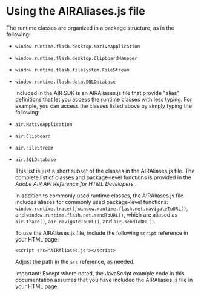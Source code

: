 # Using the AIRAliases.js file

<div>

The runtime classes are organized in a package structure, as in the following:

- `window.runtime.flash.desktop.NativeApplication`

- `window.runtime.flash.desktop.ClipboardManager`

- `window.runtime.flash.filesystem.FileStream`

- `window.runtime.flash.data.SQLDatabase`

  Included in the AIR SDK is an AIRAliases.js file that provide "alias"
  definitions that let you access the runtime classes with less typing. For
  example, you can access the classes listed above by simply typing the
  following:

- `air.NativeApplication`

- `air.Clipboard`

- `air.FileStream`

- `air.SQLDatabase`

  This list is just a short subset of the classes in the AIRAliases.js file. The
  complete list of classes and package-level functions is provided in the _Adobe
  AIR API Reference for HTML Developers_ .

  In addition to commonly used runtime classes, the AIRAliases.js file includes
  aliases for commonly used package-level functions: `window.runtime.trace()`,
  `window.runtime.flash.net.navigateToURL()`, and
  `window.runtime.flash.net.sendToURL()`, which are aliased as `air.trace()`,
  `air.navigateToURL()`, and `air.sendToURL()`.

  To use the AIRAliases.js file, include the following `script` reference in
  your HTML page:

      <script src="AIRAliases.js"></script>

  Adjust the path in the `src` reference, as needed.

  <div>

  Important: Except where noted, the JavaScript example code in this
  documentation assumes that you have included the AIRAliases.js file in your
  HTML page.

  </div>

</div>

<div>

<div>

</div>

</div>
